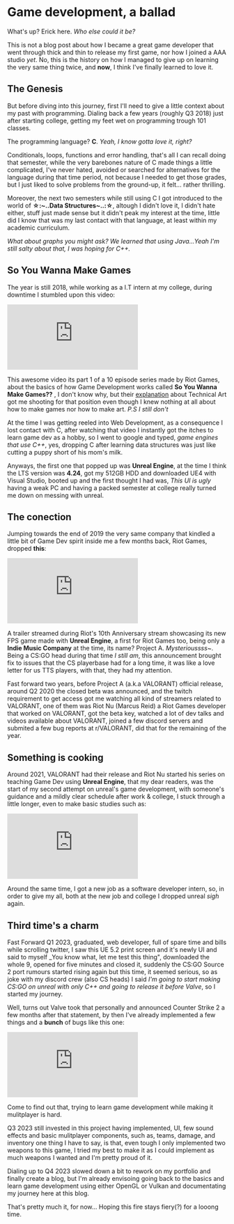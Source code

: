 # Game development, a ballad

What's up? Erick here.  _Who else could it be?_

This is not a blog post about how I became a great game developer that went through thick and thin to release my first game, nor how I joined a AAA studio _yet_. No, this is the history on how I managed to give up on learning the very same thing twice, and **now**, I think I've finally learned to love it.

## The Genesis

But before diving into this journey, first I'll need to give a little context about my past with programming. Dialing back a few years (roughly Q3 2018) just after starting college, getting my feet wet on programming trough 101 classes.

The programming language? **C**. _Yeah, I know gotta love it, right?_

Conditionals, loops, functions and error handling, that's all I can recall doing that semester, while the very barebones nature of C made things a little complicated, I've never hated, avoided or searched for alternatives for the language during that time period, not because I needed to get those grades, but I just liked to solve problems from the ground-up, it felt... rather thrilling.

Moreover, the next two semesters while still using C I got introduced to the world of **☆:~..Data Structures~..:☆**, altough I didn't love it, I didn't hate either, stuff just made sense but it didn't peak my interest at the time, little did I know that was my last contact with that language, at least within my academic curriculum.

_What about graphs you might ask? We learned that using Java...Yeah I'm still salty about that, I was hoping for C++._

## So You Wanna Make Games

The year is still 2018, while working as a I.T intern at my college, during downtime I stumbled upon this video:

<iframe
src="https://www.youtube.com/embed/RqRoXLLwJ8g?si=tQTZF5iqYH7SD26d"
title="YouTube video player"
frameborder="0"
allow="accelerometer; autoplay; clipboard-write; encrypted-media; gyroscope; picture-in-picture; web-share"
allowfullscreen
>
</iframe>

This awesome video its part 1 of a 10 episode series made by Riot Games, about the basics of how Game Development works called **So You Wanna Make Games??** , I don't know why, but their [explanation](https://www.youtube.com/watch?v=kr7XYXMM7-U) about Technical Art got me shooting for that position even though I knew nothing at all about how to make games nor how to make art. _P.S I still don't_

At the time I was getting reeled into Web Development, as a consequence I lost contact with C, after watching that video I instantly got the itches to learn game dev as a hobby, so I went to google and typed, _game engines that use C++_, yes, dropping C after learning data structures was just like cutting a puppy short of his mom's milk.

Anyways, the first one that popped up was **Unreal Engine**, at the time I think the LTS version was **4.24**, got my 512GB HDD and downloaded UE4 with Visual Studio, booted up and the first thought I had was, _This UI is ugly_ having a weak PC and having a packed semester at college really turned me down on messing with unreal.

## The conection

Jumping towards the end of 2019 the very same company that kindled a little bit of Game Dev spirit inside me a few months back, Riot Games, dropped **this**:

<iframe
src="https://www.youtube.com/embed/4iGU6PctOBg?si=AwWVMoaD2a-sXhfU"
title="YouTube video player"
frameborder="0"
allow="accelerometer; autoplay; clipboard-write; encrypted-media; gyroscope; picture-in-picture; web-share"
allowfullscreen
>
</iframe>

A trailer streamed during Riot's 10th Anniversary stream showcasing its new FPS game made with **Unreal Engine**, a first for Riot Games too, being only a **Indie Music Company** at the time, its name? Project A. _Mysterioussss~_. Being a CS:GO head during that time _I still am_, this announcement brought fix to issues that the CS playerbase had for a long time, it was like a love letter for us TTS players, with that, they had my attention.

Fast forward two years, before Project A (a.k.a VALORANT) official release, around Q2 2020 the closed beta was announced, and the twitch requirement to get access got me watching all kind of streamers related to VALORANT, one of them was Riot Nu (Marcus Reid) a Riot Games developer that worked on VALORANT, got the beta key, watched a lot of dev talks and videos available about VALORANT, joined a few discord servers and submited a few bug reports at r/VALORANT, did that for the remaining of the year.

## Something is cooking

Around 2021, VALORANT had their release and Riot Nu started his series on teaching Game Dev using **Unreal Engine**, that my dear readers, was the start of my second attempt on unreal's game development, with someone's guidance and a mildly clear schedule after work & college, I stuck through a little longer, even to make basic studies such as:

<iframe
src="https://www.youtube.com/embed/heBOfv-p3aA?si=VO-3_e7jDASHTZ2e"
title="YouTube video player"
frameborder="0"
allow="accelerometer; autoplay; clipboard-write; encrypted-media; gyroscope; picture-in-picture; web-share"
allowfullscreen
>
</iframe>

Around the same time, I got a new job as a software developer intern, so, in order to give my all, both at the new job and college I dropped unreal _sigh_ again.

## Third time's a charm

Fast Forward Q1 2023, graduated, web developer, full of spare time and bills while scrolling twitter, I saw this UE 5.2 print screen and it's newly UI and said to myself _You know what, let me test this thing", downloaded the whole 9, opened for five minutes and closed it, suddenly the CS:GO Source 2 port rumours started rising again but this time, it seemed serious, so as joke with my discord crew (also CS heads) I said _I'm going to start making CS:GO on unreal with only C++ and going to release it before Valve_, so I started my journey.

Well, turns out Valve took that personally and announced Counter Strike 2 a few months after that statement, by then I've already implemented a few things and a **bunch** of bugs like this one:

<iframe
src="https://www.youtube.com/embed/tqKrT3i0ja4?si=vT5zbzat5pOTQUE1"
title="YouTube video player"
frameborder="0"
allow="accelerometer; autoplay; clipboard-write; encrypted-media; gyroscope; picture-in-picture; web-share"
allowfullscreen
>
</iframe>

Come to find out that, trying to learn game development while making it mulitplayer is hard.

Q3 2023 still invested in this project having implemented, UI, few sound effects and basic mulitplayer components, such as, teams, damage, and inventory one thing I have to say, is that, even tough I only implemented two weapons to this game, I tried my best to make it as I could implement as much weapons I wanted and I'm pretty proud of it.

Dialing up to Q4 2023 slowed down a bit to rework on my portfolio and finally create a blog, but I'm already envisoing going back to the basics and learn game development using either OpenGL or Vulkan and documentating my journey here at this blog.

That's pretty much it, for now... Hoping this fire stays fiery(?) for a looong time.
